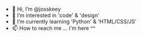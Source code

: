 - 👋 Hi, I’m @josskeey
- 👀 I’m interested in 'code' & 'design'
- 🌱 I’m currently learning 'Python' & 'HTML/CSS/JS'
- 📫 How to reach me ... i'm here ^^

<!---
josskeey/josskeey is a ✨ special ✨ repository because its `README.md` (this file) appears on your GitHub profile.
You can click the Preview link to take a look at your changes.
--->
